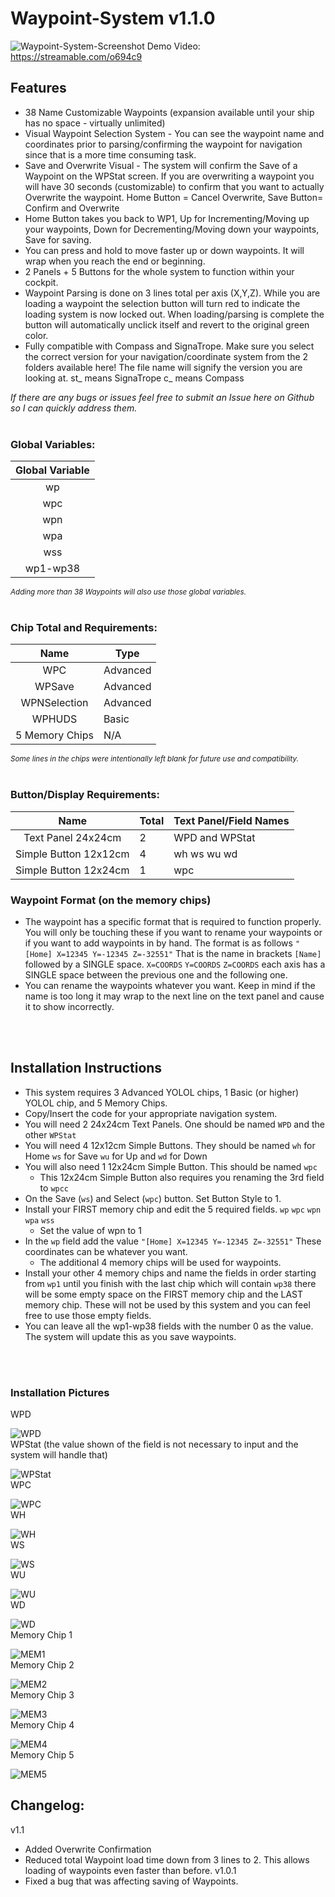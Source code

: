 # Waypoint-System v1.1.0

![Waypoint-System-Screenshot](Waypointv1.1.png)
Demo Video: 
https://streamable.com/o694c9



## Features
- 38 Name Customizable Waypoints (expansion available until your ship has no space - virtually unlimited)
- Visual Waypoint Selection System - You can see the waypoint name and coordinates prior to parsing/confirming the waypoint for navigation since that is a more time consuming task.
- Save and Overwrite Visual - The system will confirm the Save of a Waypoint on the WPStat screen. If you are overwriting a waypoint you will have 30 seconds (customizable) to confirm that you want to actually Overwrite the waypoint. Home Button = Cancel Overwrite, Save Button= Confirm and Overwrite
- Home Button takes you back to WP1, Up for Incrementing/Moving up your waypoints, Down for Decrementing/Moving down your waypoints, Save for saving.
- You can press and hold to move faster up or down waypoints. It will wrap when you reach the end or beginning.
- 2 Panels + 5 Buttons for the whole system to function within your cockpit.
- Waypoint Parsing is done on 3 lines total per axis (X,Y,Z). While you are loading a waypoint the selection button will turn red to indicate the loading system is now locked out. When loading/parsing is complete the button will automatically unclick itself and revert to the original green color.
- Fully compatible with Compass and SignaTrope. Make sure you select the correct version for your navigation/coordinate system from the 2 folders available here! The file name will signify the version you are looking at. st_ means SignaTrope c_ means Compass 

*If there are any bugs or issues feel free to submit an Issue here on Github so I can quickly address them.*
</br>
</br>

### Global Variables:
| Global Variable          |
|      ---                 |
| <center>wp</center>      | 
| <center>wpc</center>     |
| <center>wpn</center>     |
| <center>wpa</center>     |
| <center>wss</center>     |
| <center>wp1-wp38</center>  |

<sup>*Adding more than 38 Waypoints will also use those global variables.*</sup>
</br>
</br>

### Chip Total and Requirements:
| <center>Name           | Type  </center>    |
| --- | --- |
| <center>WPC            | Advanced </center> |
| <center>WPSave         | Advanced </center> |
| <center>WPNSelection   | Advanced </center> |
| <center>WPHUDS         | Basic    </center> |
| <center>5 Memory Chips | N/A      </center> |

<sup>*Some lines in the chips were intentionally left blank for future use and compatibility.*</sup>
</br>
</br>

### Button/Display Requirements:
| <center> Name                  | Total </center> | Text Panel/Field Names |
| --- | --- | --- |
| <center> Text Panel 24x24cm    | 2     </center> | WPD and WPStat        |
| <center> Simple Button 12x12cm | 4     </center> | wh ws wu wd           |
| <center> Simple Button 12x24cm | 1     </center> | wpc                   |

### Waypoint Format (on the memory chips)
- The waypoint has a specific format that is required to function properly. You will only be touching these if you want to rename your waypoints or if you want to add waypoints in by hand. The format is as follows `"[Home] X=12345 Y=-12345 Z=-32551"`
That is the name in brackets `[Name]` followed by a SINGLE space. `X=COORDS` `Y=COORDS` `Z=COORDS` each axis has a SINGLE space between the previous one and the following one.
- You can rename the waypoints whatever you want. Keep in mind if the name is too long it may wrap to the next line on the text panel and cause it to show incorrectly.

</br>
</br>

## Installation Instructions

- This system requires 3 Advanced YOLOL chips, 1 Basic (or higher) YOLOL chip, and 5 Memory Chips.
- Copy/Insert the code for your appropriate navigation system.
- You will need 2 24x24cm Text Panels. One should be named `WPD` and the other `WPStat`
- You will need 4 12x12cm Simple Buttons. They should be named `wh` for Home `ws` for Save `wu` for Up and `wd` for Down
- You will also need 1 12x24cm Simple Button. This should be named `wpc`
  - This 12x24cm Simple Button also requires you renaming the 3rd field to `wpcc`
- On the Save (`ws`) and Select (`wpc`) button. Set Button Style to 1.
- Install your FIRST memory chip and edit the 5 required fields. `wp` `wpc` `wpn` `wpa` `wss`
  - Set the value of wpn to 1
- In the `wp` field add the value `"[Home] X=12345 Y=-12345 Z=-32551"` These coordinates can be whatever you want.
  - The additional 4 memory chips will be used for waypoints.
- Install your other 4 memory chips and name the fields in order starting from `wp1` until you finish with the last chip which will contain `wp38` there will be some empty space on the FIRST memory chip and the LAST memory chip. These will not be used by this system and you can feel free to use those empty fields.
- You can leave all the wp1-wp38 fields with the number 0 as the value. The system will update this as you save waypoints.
</br>
</br>

### Installation Pictures

WPD

![WPD](https://github.com/Aersaud/YOLOL/blob/main/Waypoint%20System/InstallationPictures/WPD.png)
</br>
WPStat (the value shown of the field is not necessary to input and the system will handle that)

![WPStat](https://github.com/Aersaud/YOLOL/blob/main/Waypoint%20System/InstallationPictures/WPStat.png)
</br>
WPC

![WPC](https://github.com/Aersaud/YOLOL/blob/main/Waypoint%20System/InstallationPictures/wpc.png)
</br>
WH

![WH](https://github.com/Aersaud/YOLOL/blob/main/Waypoint%20System/InstallationPictures/wh.png)
</br>
WS

![WS](https://github.com/Aersaud/YOLOL/blob/main/Waypoint%20System/InstallationPictures/ws.png)
</br>
WU

![WU](https://github.com/Aersaud/YOLOL/blob/main/Waypoint%20System/InstallationPictures/wu.png)
</br>
WD

![WD](https://github.com/Aersaud/YOLOL/blob/main/Waypoint%20System/InstallationPictures/wd.png)
</br>
Memory Chip 1

![MEM1](https://github.com/Aersaud/YOLOL/blob/main/Waypoint%20System/InstallationPictures/MEMC1.png)
</br>
Memory Chip 2

![MEM2](https://github.com/Aersaud/YOLOL/blob/main/Waypoint%20System/InstallationPictures/MEMC2.png)
</br>
Memory Chip 3

![MEM3](https://github.com/Aersaud/YOLOL/blob/main/Waypoint%20System/InstallationPictures/MEMC3.png)
</br>
Memory Chip 4

![MEM4](https://github.com/Aersaud/YOLOL/blob/main/Waypoint%20System/InstallationPictures/MEMC4.png)
</br>
Memory Chip 5

![MEM5](https://github.com/Aersaud/YOLOL/blob/main/Waypoint%20System/InstallationPictures/MEMC5.png)
</br>



## Changelog:
v1.1
- Added Overwrite Confirmation
- Reduced total Waypoint load time down from 3 lines to 2. This allows loading of waypoints even faster than before.
v1.0.1
- Fixed a bug that was affecting saving of Waypoints.


